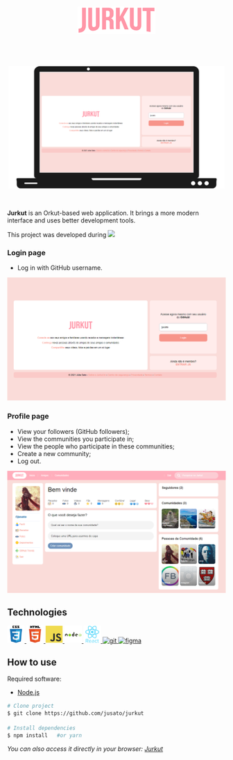<h1 align="center">
  <img src="./logo.png" width="180px" />
</h1>
<br>
<br>
<p align="center">
  <img src="./jurkut.png" width="500px">
</p>
<br>

**Jurkut** is an Orkut-based web application. It brings a more modern interface and uses better development tools.

This project was developed during 
<a href="https://www.alura.com.br/imersao-react"> <img src="https://www.alura.com.br/assets/img/imersoes/imersao-react/logo-imersao-react-header.1623772240.svg" width="100px"></a>

### Login page

- Log in with GitHub username.

<p align="center">
  <img src="./login-page.png" width="800px">
</p>

### Profile page

- View your followers (GitHub followers);
- View the communities you participate in;
- View the people who participate in these communities;
- Create a new community;
- Log out.

<p align="center">
  <img src="./profile-page.png" width="800px">
</p>

## Technologies
<p align="left"> <a href="https://www.w3schools.com/css/" target="_blank"> <img src="https://raw.githubusercontent.com/devicons/devicon/master/icons/css3/css3-original-wordmark.svg" alt="css3" width="40" height="40"/> </a> <a href="https://www.w3.org/html/" target="_blank"> <img src="https://raw.githubusercontent.com/devicons/devicon/master/icons/html5/html5-original-wordmark.svg" alt="html5" width="40" height="40"/> </a> <a href="https://developer.mozilla.org/en-US/docs/Web/JavaScript" target="_blank"> <img src="https://raw.githubusercontent.com/devicons/devicon/master/icons/javascript/javascript-original.svg" alt="javascript" width="40" height="40"/> </a> <a href="https://nodejs.org" target="_blank"> <img src="https://raw.githubusercontent.com/devicons/devicon/master/icons/nodejs/nodejs-original-wordmark.svg" alt="nodejs" width="40" height="40"/> </a> <a href="https://reactjs.org/" target="_blank"> <img src="https://raw.githubusercontent.com/devicons/devicon/master/icons/react/react-original-wordmark.svg" alt="react" width="40" height="40"/> </a> <a href="https://git-scm.com/" target="_blank"> <img src="https://www.vectorlogo.zone/logos/git-scm/git-scm-icon.svg" alt="git" width="40" height="40"/> </a> <a href="https://www.figma.com/" target="_blank"> <img src="https://www.vectorlogo.zone/logos/figma/figma-icon.svg" alt="figma" width="40" height="40"/> </a> </p>

## How to use
Required software:
- [Node.js](https://nodejs.org/)

```bash
# Clone project
$ git clone https://github.com/jusato/jurkut

# Install dependencies
$ npm install   #or yarn
```
_You can also access it directly in your browser: [Jurkut](https://jurkut.vercel.app/login)_
